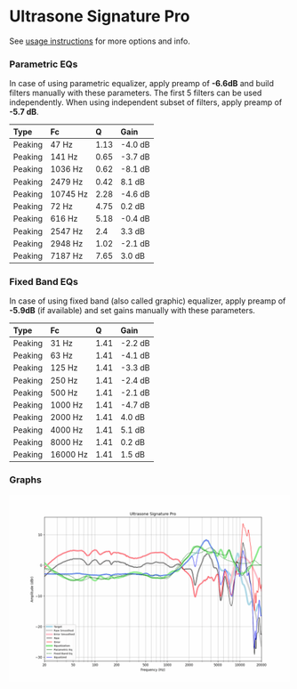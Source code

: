 # Ultrasone Signature Pro
See [usage instructions](https://github.com/jaakkopasanen/AutoEq#usage) for more options and info.

### Parametric EQs
In case of using parametric equalizer, apply preamp of **-6.6dB** and build filters manually
with these parameters. The first 5 filters can be used independently.
When using independent subset of filters, apply preamp of **-5.7 dB**.

| Type    | Fc       |    Q | Gain    |
|:--------|:---------|:-----|:--------|
| Peaking | 47 Hz    | 1.13 | -4.0 dB |
| Peaking | 141 Hz   | 0.65 | -3.7 dB |
| Peaking | 1036 Hz  | 0.62 | -8.1 dB |
| Peaking | 2479 Hz  | 0.42 | 8.1 dB  |
| Peaking | 10745 Hz | 2.28 | -4.6 dB |
| Peaking | 72 Hz    | 4.75 | 0.2 dB  |
| Peaking | 616 Hz   | 5.18 | -0.4 dB |
| Peaking | 2547 Hz  | 2.4  | 3.3 dB  |
| Peaking | 2948 Hz  | 1.02 | -2.1 dB |
| Peaking | 7187 Hz  | 7.65 | 3.0 dB  |

### Fixed Band EQs
In case of using fixed band (also called graphic) equalizer, apply preamp of **-5.9dB**
(if available) and set gains manually with these parameters.

| Type    | Fc       |    Q | Gain    |
|:--------|:---------|:-----|:--------|
| Peaking | 31 Hz    | 1.41 | -2.2 dB |
| Peaking | 63 Hz    | 1.41 | -4.1 dB |
| Peaking | 125 Hz   | 1.41 | -3.3 dB |
| Peaking | 250 Hz   | 1.41 | -2.4 dB |
| Peaking | 500 Hz   | 1.41 | -2.1 dB |
| Peaking | 1000 Hz  | 1.41 | -4.7 dB |
| Peaking | 2000 Hz  | 1.41 | 4.0 dB  |
| Peaking | 4000 Hz  | 1.41 | 5.1 dB  |
| Peaking | 8000 Hz  | 1.41 | 0.2 dB  |
| Peaking | 16000 Hz | 1.41 | 1.5 dB  |

### Graphs
![](./Ultrasone%20Signature%20Pro.png)